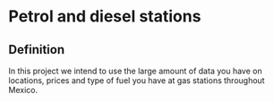 # Petrol and diesel stations
## Definition
In this project we intend to use the large amount of data you have on locations, prices and type of fuel you have at gas stations throughout Mexico.
